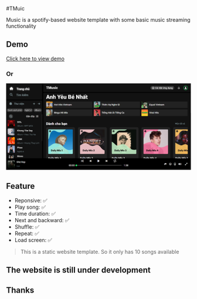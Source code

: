 #TMuic

Music is a spotify-based website template with some basic music streaming functionality

## Demo
[Click here to view demo](https://lockman04.github.io/TMusicV2/)
### Or
![Screen main](https://github.com/LockMan04/Stored/blob/main/TMusicV2/main.png)

## Feature

* Reponsive: ✅
* Play song: ✅
* Time duration: ✅
* Next and backward: ✅
* Shuffle: ✅
* Repeat: ✅
* Load screen: ✅

> This is a static website template. So it only has 10 songs available

## The website is still under development

## Thanks
